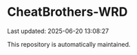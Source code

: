 # CheatBrothers-WRD

Last updated: 2025-06-20 13:08:27

This repository is automatically maintained.
